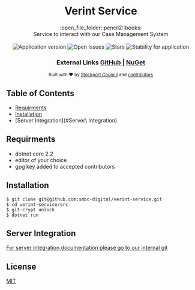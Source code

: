 <h1 align="center">Verint Service</h1>

<div align="center">
  :open_file_folder::pencil2::books:
</div>
<div align="center">
Service to interact with our Case Management System
</div>

<br />

<div align="center">
  <img alt="Application version" src="https://img.shields.io/badge/version-1.0.0-brightgreen.svg?style=flat-square" />
  <img alt="Open Issues" src="https://img.shields.io/github/issues/smbc-digital/verint-service">
    <img alt="Stars" src="https://img.shields.io/github/stars/smbc-digital/verint-service">
  <img alt="Stability for application" src="https://img.shields.io/badge/stability-stable-brightgreen.svg?style=flat-square" />
</div>

<div align="center">
  <h3>
    External Links
    <a href="https://github.com/smbc-digital">
      GitHub
    </a>
    <span> | </span>
    <a href="https://www.nuget.org/profiles/Stockport-Council">
      NuGet
    </a>
  </h3>
</div>

<div align="center">
  <sub>Built with ❤︎ by
  <a href="https://www.stockport.gov.uk">Stockport Council</a> and
  <a href="">
    contributors
  </a>
</div>


## Table of Contents
- [Requirments](#requirments)
- [Installation](#installation)
- [Server Integration](#Server\ Integration)

## Requirments
- dotnet core 2.2
- editor of your choice
- gpg key added to accepted contributors


## Installation
```console
$ git clone git@github.com:smbc-digital/verint-service.git
$ cd verint-service/src
$ git-crypt unlock
$ dotnet run
```

## Server Integration

[For server integration documentation please go to our internal git](https://git.stockport.gov.uk/devs/dts-documentation/wikis/Verint-Service-Integration)


## License
[MIT](https://tldrlegal.com/license/mit-license)
